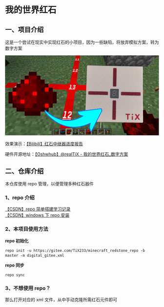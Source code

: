 # 我的世界红石

## 一、项目介绍

这是一个尝试在现实中实现红石的小项目，因为一些缺陷，将放弃模拟方案，转为数字方案

![rs](./Pic/封面2.png)

效果演示：[【Bilibili】红石中继器进度报告](https://www.bilibili.com/video/BV1awhPzsEa1)

硬件开源地址：[【Oshwhub】@realTiX - 我的世界红石_数字方案](https://oshwhub.com/realtix/minecraft_redstone_digital)

## 二、仓库介绍

本仓库使用 repo 管理，以便管理多种红石器件

### 1、repo 介绍

[【CSDN】repo 简单搭建学习记录](https://blog.csdn.net/realTiX/article/details/142501192)  
[【CSDN】windows 下 repo 安装](https://blog.csdn.net/weixin_42107504/article/details/140709590)

### 2、本项目使用方法

**repo 初始化**  

```shell
repo init -u https://gitee.com/TiX233/minecraft_redstone_repo -b master -m digital_gitee.xml
```

**repo 同步**  

```shell
repo sync
```

### 3、不想使用 repo？

那么打开对应的 xml 文件，从中手动克隆所需红石元件即可
